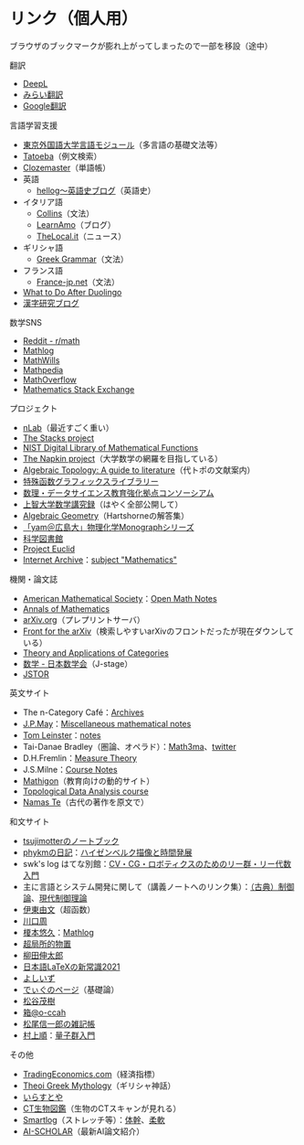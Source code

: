 
# リンク（個人用）

ブラウザのブックマークが膨れ上がってしまったので一部を移設（途中）

翻訳
- [DeepL](https://www.deepl.com/ja/translator)
- [みらい翻訳](https://miraitranslate.com/trial/)
- [Google翻訳](https://translate.google.co.jp)

言語学習支援
- [東京外国語大学言語モジュール](http://www.coelang.tufs.ac.jp/mt/)（多言語の基礎文法等）
- [Tatoeba](https://tatoeba.org/ja)（例文検索）
- [Clozemaster](https://www.clozemaster.com)（単語帳）
- 英語
    - [hellog～英語史ブログ](http://user.keio.ac.jp/~rhotta/hellog/index.html)（英語史）
- イタリア語
    - [Collins](https://grammar.collinsdictionary.com/italian-easy-learning)（文法）
    - [LearnAmo](https://learnamo.com)（ブログ）
    - [TheLocal.it](https://www.thelocal.it)（ニュース）
- ギリシャ語
    - [Greek Grammar](https://www.greekgrammar.eu)（文法）
- フランス語
    - [France-jp.net](https://www.france-jp.net/01cours/04bunpo/index.html)（文法）
- [What to Do After Duolingo](https://medium.com/@clozemaster/what-to-do-after-duolingo-the-definitive-guide-99a000731bee)
- [漢字研究ブログ](http://kirara0048.blogspot.com)

数学SNS
- [Reddit - r/math](https://www.reddit.com/r/math/)
- [Mathlog](https://mathlog.info/)
- [MathWills](https://www.mathwills.com)
- [Mathpedia](https://math.jp/wiki/%E3%83%A1%E3%82%A4%E3%83%B3%E3%83%9A%E3%83%BC%E3%82%B8)
- [MathOverflow](https://mathoverflow.net)
- [Mathematics Stack Exchange](https://math.stackexchange.com)

プロジェクト
- [nLab](https://ncatlab.org/nlab/show/HomePage)（最近すごく重い）
- [The Stacks project](https://stacks.math.columbia.edu)
- [NIST Digital Library of Mathematical Functions](https://dlmf.nist.gov)
- [The Napkin project](https://web.evanchen.cc/napkin.html)（大学数学の網羅を目指している）
- [Algebraic Topology: A guide to literature](http://pantodon.jp/index.rb?body=index)（代トポの文献案内）
- [特殊函数グラフィックスライブラリー](http://math-functions-1.watson.jp/index.html)
- [数理・データサイエンス教育強化拠点コンソーシアム](http://www.mi.u-tokyo.ac.jp/consortium/e-learning.html)
- [上智大学数学講究録](https://dept.sophia.ac.jp/g/st/math/lecnotes.html)（はやく全部公開して）
- [Algebraic Geometry](http://hartshorne-ag-solutions.wikidot.com)（Hartshorneの解答集）
- [「yam＠広島大」物理化学Monographシリーズ](https://home.hiroshima-u.ac.jp/kyam/pages/results/monograph/)
- [科学図書館](http://www.cam.hi-ho.ne.jp/munehiro/science/scilib.html)
- [Project Euclid](https://projecteuclid.org)
- [Internet Archive](https://archive.org)：[subject "Mathematics"](https://archive.org/search.php?query=subject%3A%22Mathematics%22)

機関・論文誌
- [American Mathematical Society](https://www.ams.org/home/page)：[Open Math Notes](https://www.ams.org/open-math-notes)
- [Annals of Mathematics](https://annals.math.princeton.edu)
- [arXiv.org](http://arxiv.org)（プレプリントサーバ）
- [Front for the arXiv](http://front.math.ucdavis.edu)（検索しやすいarXivのフロントだったが現在ダウンしている）
- [Theory and Applications of Categories](http://www.tac.mta.ca/tac/index.html)
- [数学 - 日本数学会](https://www.jstage.jst.go.jp/browse/sugaku/-char/ja/)（J-stage）
- [JSTOR](https://www.jstor.org)

英文サイト
- The n-Category Café：[Archives](https://golem.ph.utexas.edu/category/archives.html)
- [J.P.May](https://www.math.uchicago.edu/~may/)：[Miscellaneous mathematical notes](https://www.math.uchicago.edu/~may/MISCMaster.html)
- [Tom Leinster](https://www.maths.ed.ac.uk/~tl/)：[notes](https://www.maths.ed.ac.uk/~tl/#notes)
- Tai-Danae Bradley（圏論、オペラド）：[Math3ma](https://www.math3ma.com)、[twitter](https://twitter.com/math3ma)
- D.H.Fremlin：[Measure Theory](https://www1.essex.ac.uk/maths/people/fremlin/mtcont.htm)
- J.S.Milne：[Course Notes](https://www.jmilne.org/math/CourseNotes/index.html)
- [Mathigon](https://mathigon.org)（教育向けの動的サイト）
- [Topological Data Analysis course](https://web.cse.ohio-state.edu/~dey.8/course/CTDA/CTDA.html)
- [Namas Te](https://www.wilbourhall.org/index.html)（古代の著作を原文で）

和文サイト
- [tsujimotterのノートブック](https://tsujimotter.hatenablog.com)
- [phykmの日記](https://phykm.hatenablog.com)：[ハイゼンベルク描像と時間発展](https://phykm.hatenablog.com/entry/2021/06/14/003008)
- swk's log はてな別館：[CV・CG・ロボティクスのためのリー群・リー代数入門](https://swkagami.hatenablog.com/entry/lie_00toc)
- 主に言語とシステム開発に関して（講義ノートへのリンク集）：[（古典）制御論](https://language-and-engineering.hatenablog.jp/entry/20140618/ClassicalControlTheoryPDFLectureNotes)、[現代制御理論](https://language-and-engineering.hatenablog.jp/entry/20140618/ModernControlTheoryPDFLectureNotes)
- [伊東由文](http://wwwa.pikara.ne.jp/yoshifumi/)（超函数）
- [川口周](https://www.math.kyoto-u.ac.jp/~kawaguch/index.html)
- [榎本悠久](https://haruhisa-enomoto.github.io)：[Mathlog](https://mathlog.info/users/902/articles)
- [超局所的物置](https://sites.google.com/view/microlocaldustbox/%E3%83%9B%E3%83%BC%E3%83%A0)
- [柳田伸太郎](https://www.math.nagoya-u.ac.jp/~yanagida/index-j.html)
- [日本語LaTeXの新常識2021](https://qiita.com/wtsnjp/items/76557b1598445a1fc9da)
- [よしいず](https://mathematics-pdf.com/pdf/index.html)
- [でぃぐのページ](https://fujidig.github.io)（基礎論）
- [松谷茂樹](http://smatsutani.jp/index.html)
- [箱@o-ccah](https://o-ccah.github.io)
- [松尾信一郎の雑記帳](https://www.math.nagoya-u.ac.jp/~shinichiroh/notebook.html)
- [村上順](https://www.f.waseda.jp/murakami/jun-home-j.html)：[量子群入門](https://www.f.waseda.jp/murakami/quantumgroup/quantumgroup_lecture_top.html)

その他

- [TradingEconomics.com](https://jp.tradingeconomics.com)（経済指標）
- [Theoi Greek Mythology](https://www.theoi.com)（ギリシャ神話）
- [いらすとや](https://www.irasutoya.com)
- [CT生物図鑑](https://ctseibutsu.jp)（生物のCTスキャンが見れる）
- [Smartlog](https://smartlog.jp)（ストレッチ等）：[体幹](https://smartlog.jp/55970)、[柔軟](https://smartlog.jp/151095)
- [AI-SCHOLAR](https://ai-scholar.tech)（最新AI論文紹介）